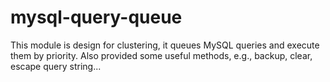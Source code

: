 # mysql-query-queue
 This module is design for clustering, it queues MySQL queries and execute them by priority. Also provided some useful methods, e.g., backup, clear, escape query string...   
